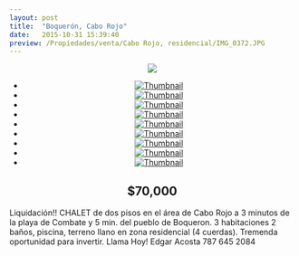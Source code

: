 ```yaml
---
layout: post
title:  "Boquerón, Cabo Rojo"
date:   2015-10-31 15:39:40
preview: /Propiedades/venta/Cabo Rojo, residencial/IMG_0372.JPG
---
```


<center>
	<div class="mainImg">
		<img src="/Edweb/Propiedades/venta/Cabo Rojo, residencial/IMG_0372.JPG" class="custom">
	</div>
	<!--aqui comienza las fotos pequeñas -->
	<ul class="thumbnails">
	  <li>
	    <a href="/Edweb/Propiedades/venta/Cabo Rojo, residencial/IMG_0372.JPG">
	      <img class="tumbnails" src="/Edweb/Propiedades/venta/Cabo Rojo, residencial/IMG_0372.JPG" alt="Thumbnail">
	    </a>
	  </li>
	  <li>
	    <a href="/Edweb/Propiedades/venta/Cabo Rojo, residencial/IMG_0368.JPG">
	      <img class="tumbnails" src="/Edweb/Propiedades/venta/Cabo Rojo, residencial/IMG_0368.JPG" alt="Thumbnail">
	    </a>
	  </li>
	  <li>
	    <a href="/Edweb/Propiedades/venta/Cabo Rojo, residencial/IMG_0369.PNG">
	      <img class="tumbnails" src="/Edweb/Propiedades/venta/Cabo Rojo, residencial/IMG_0369.PNG" alt="Thumbnail">
	    </a>
	  </li>
	  <li>
	    <a href="/Edweb/Propiedades/venta/Cabo Rojo, residencial/IMG_0370.JPG">
	      <img class="tumbnails" src="/Edweb/Propiedades/venta/Cabo Rojo, residencial/IMG_0370.JPG" alt="Thumbnail">
	    </a>
	  </li>
	  <li>
	    <a href="/Edweb/Propiedades/venta/Cabo Rojo, residencial/IMG_2342.JPG">
	      <img class="tumbnails" src="/Edweb/Propiedades/venta/Cabo Rojo, residencial/IMG_2342.JPG" alt="Thumbnail">
	    </a>
	  </li>
	  <li>
	    <a href="/Edweb/Propiedades/venta/Cabo Rojo, residencial/IMG_2343.JPG">
	      <img class="tumbnails" src="/Edweb/Propiedades/venta/Cabo Rojo, residencial/IMG_2343.JPG" alt="Thumbnail">
	    </a>
	  </li>
	  <li>
	    <a href="/Edweb/Propiedades/venta/Cabo Rojo, residencial/IMG_2344.JPG">
	      <img class="tumbnails" src="/Edweb/Propiedades/venta/Cabo Rojo, residencial/IMG_2344.JPG" alt="Thumbnail">
	    </a>
	  </li>
		<li>
	    <a href="/Edweb/Propiedades/venta/Cabo Rojo, residencial/IMG_2419.JPG">
	      <img class="tumbnails" src="/Edweb/Propiedades/venta/Cabo Rojo, residencial/IMG_2419.JPG" alt="Thumbnail">
	    </a>
	  </li>
		<li>
	    <a href="/Edweb/Propiedades/venta/Cabo Rojo, residencial/unnamed.JPG">
	      <img class="tumbnails" src="/Edweb/Propiedades/venta/Cabo Rojo, residencial/unnamed.JPG" alt="Thumbnail">
	    </a>
	  </li>
	</ul>
	<script src="https://ajax.googleapis.com/ajax/libs/jquery/1.9.1/jquery.min.js"></script>
	<script type="text/javascript" src="/Edweb/js/jquery.simpleGal.js"></script>
	<script>
		$(document).ready(function () {
			$('.thumbnails').simpleGal({
				mainImage: '.custom'
			});
		});
	</script>
</center>

<center><h2>$70,000</h2></center>

Liquidación!! CHALET de dos pisos en el área de Cabo Rojo a 3 minutos de la playa de Combate y 5 min. del pueblo de Boqueron. 3 habitaciones 2 baños, piscina, terreno llano en zona residencial (4 cuerdas). Tremenda oportunidad para invertir. Llama Hoy! Edgar Acosta 787 645 2084
